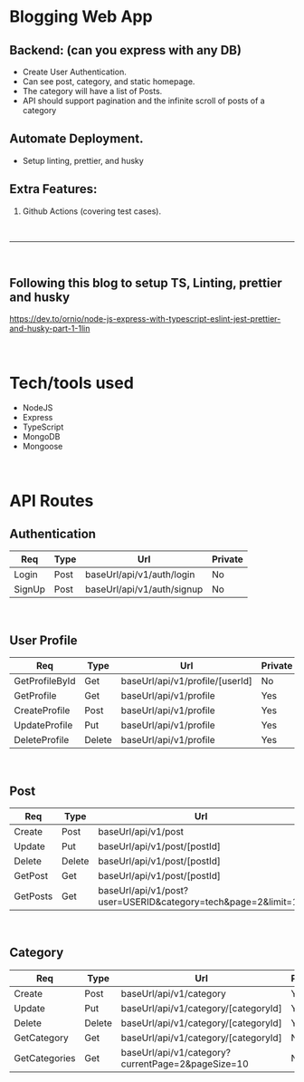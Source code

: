 # Blogging Web App

## Backend: (can you express with any DB)

- Create User Authentication.
- Can see post, category, and static homepage.
- The category will have a list of Posts.
- API should support pagination and the infinite scroll of posts of a category

## Automate Deployment.

- Setup linting, prettier, and husky

## Extra Features:

1. Github Actions (covering test cases).

<br/>
<hr>
<br/>

## Following this blog to setup TS, Linting, prettier and husky

https://dev.to/ornio/node-js-express-with-typescript-eslint-jest-prettier-and-husky-part-1-1lin

<br/>

# Tech/tools used

- NodeJS
- Express
- TypeScript
- MongoDB
- Mongoose

<br/>

# API Routes

## Authentication

| Req    | Type | Url                        | Private |
| ------ | ---- | -------------------------- | ------- |
| Login  | Post | baseUrl/api/v1/auth/login  | No      |
| SignUp | Post | baseUrl/api/v1/auth/signup | No      |

<br/>

## User Profile

| Req            | Type   | Url                             | Private |
| -------------- | ------ | ------------------------------- | ------- |
| GetProfileById | Get    | baseUrl/api/v1/profile/[userId] | No      |
| GetProfile     | Get    | baseUrl/api/v1/profile          | Yes     |
| CreateProfile  | Post   | baseUrl/api/v1/profile          | Yes     |
| UpdateProfile  | Put    | baseUrl/api/v1/profile          | Yes     |
| DeleteProfile  | Delete | baseUrl/api/v1/profile          | Yes     |

<br/>

## Post

| Req      | Type   | Url                                                           | Private |
| -------- | ------ | ------------------------------------------------------------- | ------- |
| Create   | Post   | baseUrl/api/v1/post                                           | Yes     |
| Update   | Put    | baseUrl/api/v1/post/[postId]                                  | Yes     |
| Delete   | Delete | baseUrl/api/v1/post/[postId]                                  | Yes     |
| GetPost  | Get    | baseUrl/api/v1/post/[postId]                                  | No      |
| GetPosts | Get    | baseUrl/api/v1/post?user=USERID&category=tech&page=2&limit=10 | No      |

<br/>

## Category

| Req           | Type   | Url                                               | Private |
| ------------- | ------ | ------------------------------------------------- | ------- |
| Create        | Post   | baseUrl/api/v1/category                           | Yes     |
| Update        | Put    | baseUrl/api/v1/category/[categoryId]              | Yes     |
| Delete        | Delete | baseUrl/api/v1/category/[categoryId]              | Yes     |
| GetCategory   | Get    | baseUrl/api/v1/category/[categoryId]              | No      |
| GetCategories | Get    | baseUrl/api/v1/category?currentPage=2&pageSize=10 | No      |

